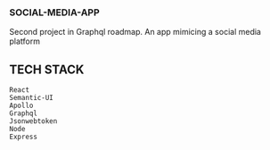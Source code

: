 ### SOCIAL-MEDIA-APP

Second project in Graphql roadmap.
An app mimicing a social media platform

## TECH STACK

```
React
Semantic-UI
Apollo
Graphql
Jsonwebtoken
Node
Express
```
